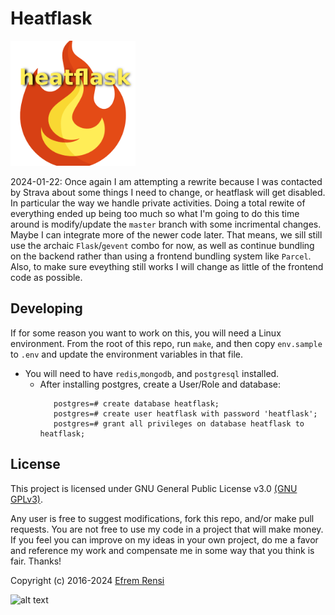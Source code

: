 # Heatflask
[<img src="/heatflask/static/logo.png" alt="logo" width=200/>](https://www.heatflask.com)

2024-01-22:  Once again I am attempting a rewrite because I was contacted by Strava about some things I need to change, or heatflask will get disabled.  In particular the way we handle private activities.  Doing a total rewite of everything ended up being too much so what I'm going to do this time around is 
modify/update the `master` branch with some incrimental changes.  Maybe I can integrate more of the newer code later.   That means, we sill still use the archaic `Flask`/`gevent` combo for now, as well as continue bundling on the backend rather than using a frontend bundling system like `Parcel`.  Also, to make sure eveything still works I will change as little of the frontend code as possible.

## Developing
If for some reason you want to work on this, you will need a Linux environment.  From the root of this repo, run `make`, and then copy `env.sample` to `.env` and update the environment variables in that file.
  * You will need to have `redis`,`mongodb`, and `postgresql` installed.
    * After installing postgres, create a User/Role and database:
      ```sudo -u postgres psql
         postgres=# create database heatflask;
         postgres=# create user heatflask with password 'heatflask';
         postgres=# grant all privileges on database heatflask to heatflask;
        ``` 


## License

This project is licensed under GNU General Public License v3.0 [(GNU GPLv3)](http://choosealicense.com/licenses/gpl-3.0).

Any user is free to suggest modifications, fork this repo, and/or make pull requests.  You are not free to use my code in a project that will make money.  If you feel you can improve on my ideas in your own project, do me a favor and reference my work and compensate me in some way that you think is fair.  Thanks!

Copyright (c) 2016-2024 [Efrem Rensi](mailto:info@heatflask.com)



![alt text](docs/gif1.gif)

